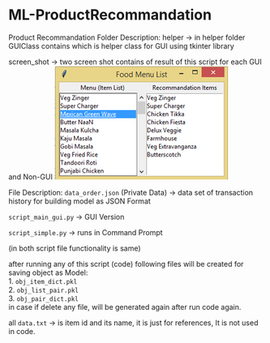 # ML-ProductRecommandation
Product Recommandation
Folder Description:
helper -> in helper folder GUIClass contains which is helper class for GUI using tkinter library

screen_shot -> two screen shot contains of result of this script for each GUI and Non-GUI
![Alt text](screen_shot/screen_shot_gui.png?raw=true "Output GUI")

File Description:
`data_order.json`  (Private Data) -> data set of transaction history for building model as JSON Format

`script_main_gui.py` -> GUI Version

`script_simple.py` -> runs in Command Prompt

(in both script file functionality is same)

after running any of this script (code) following files will be created for saving object as Model:</br>
	1. `obj_item_dict.pkl`</br>
	2. `obj_list_pair.pkl`</br>
	3. `obj_pair_dict.pkl`</br>
in case if delete any file, will be generated again after run code again.

all `data.txt` -> is item id and its name, it is just for references, It is not used in code.
